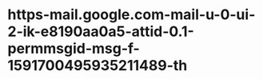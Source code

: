 # https-mail.google.com-mail-u-0-ui-2-ik-e8190aa0a5-attid-0.1-permmsgid-msg-f-1591700495935211489-th